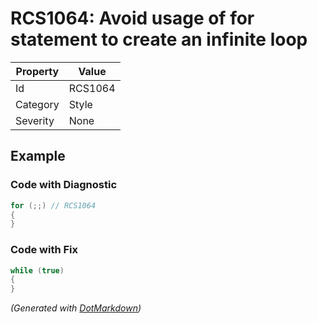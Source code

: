 # RCS1064: Avoid usage of for statement to create an infinite loop

| Property | Value   |
| -------- | ------- |
| Id       | RCS1064 |
| Category | Style   |
| Severity | None    |

## Example

### Code with Diagnostic

```csharp
for (;;) // RCS1064
{
}
```

### Code with Fix

```csharp
while (true)
{
}
```


*\(Generated with [DotMarkdown](http://github.com/JosefPihrt/DotMarkdown)\)*